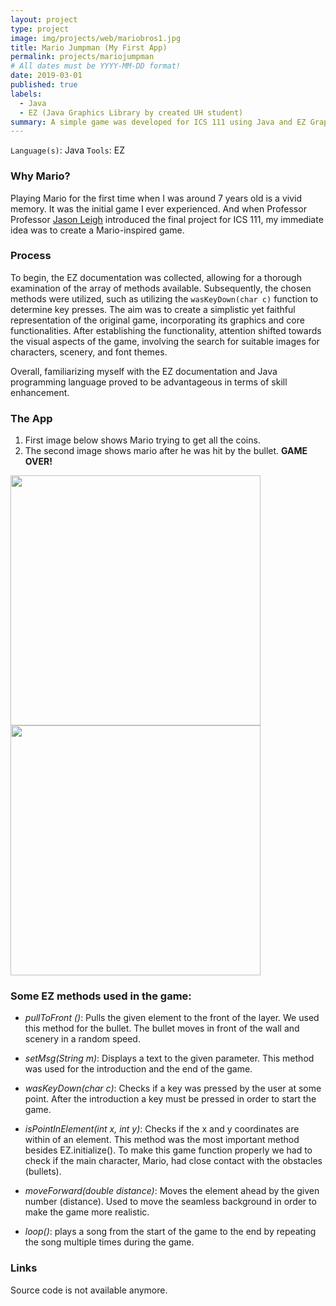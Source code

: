 ```yaml
---
layout: project
type: project
image: img/projects/web/mariobros1.jpg
title: Mario Jumpman (My First App)
permalink: projects/mariojumpman
# All dates must be YYYY-MM-DD format!
date: 2019-03-01
published: true
labels:
  - Java
  - EZ (Java Graphics Library by created UH student)
summary: A simple game was developed for ICS 111 using Java and EZ Graphics, drawing inspiration from the renowned video game character, Mario, widely considered one of the coolest in the world.
---
```


```Language(s)```: Java
```Tools```: EZ
### Why Mario?

Playing Mario for the first time when I was around 7 years old is a vivid memory. It was the initial game I ever experienced. And when Professor Professor [Jason Leigh](https://www.mindmeister.com/map/2671123807?t=8kkUtoEmru) introduced the final project for ICS 111, my immediate idea was to create a Mario-inspired game.

### Process

To begin, the EZ documentation was collected, allowing for a thorough examination of the array of methods available. Subsequently, the chosen methods were utilized, such as utilizing the ```wasKeyDown(char c)``` function to determine key presses. The aim was to create a simplistic yet faithful representation of the original game, incorporating its graphics and core functionalities. After establishing the functionality, attention shifted towards the visual aspects of the game, involving the search for suitable images for characters, scenery, and font themes.

Overall, familiarizing myself with the EZ documentation and Java programming language proved to be advantageous in terms of skill enhancement.

### The App

1. First image below shows Mario trying to get all the coins.
2. The second image shows mario after he was hit by the bullet. **GAME OVER!**

<div class="text-center p-4">
  <img width="400px" src="../img/projects/web/mariobros2.png" class="img-thumbnail" >
  <img width="400px" src="../img/projects/web/mariobros3.png" class="img-thumbnail" >
</div>

### Some EZ methods used in the game:

- *pullToFront ()*: Pulls the given element to the front of the layer.
We used this method for the bullet. The bullet moves in front of the
wall and scenery in a random speed.

- *setMsg(String m)*: Displays a text to the given parameter.
This method was used for the introduction and the end of the game.

- *wasKeyDown(char c)*: Checks if a key was pressed by the user at some point.
After the introduction a key must be pressed in order to start the game.

- *isPointInElement(int x, int y)*: Checks if the x and y coordinates are within of an element.
This method was the most important method besides EZ.initialize(). To make this game function
properly we had to check if the main character, Mario, had close contact with the obstacles (bullets).

- *moveForward(double distance)*: Moves the element ahead by the given number (distance).
Used to move the seamless background in order to make the game more realistic.

- *loop()*: plays a song from the start of the game to the end by repeating the song multiple times during the game.

### Links
Source code is not available anymore.